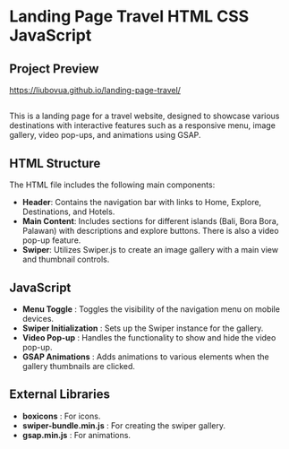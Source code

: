 # Landing Page Travel HTML CSS JavaScript

## Project Preview
https://liubovua.github.io/landing-page-travel/

##
This is a landing page for a travel website, designed to showcase various destinations with interactive features such as a responsive menu, image gallery, video pop-ups, and animations using GSAP.

## HTML Structure
The HTML file includes the following main components:

- **Header**: Contains the navigation bar with links to Home, Explore, Destinations, and Hotels.
- **Main Content**: Includes sections for different islands (Bali, Bora Bora, Palawan) with descriptions and explore buttons. There is also a video pop-up feature.
- **Swiper**: Utilizes Swiper.js to create an image gallery with a main view and thumbnail controls.

## JavaScript
- **Menu Toggle** : Toggles the visibility of the navigation menu on mobile devices.
- **Swiper Initialization** : Sets up the Swiper instance for the gallery.
- **Video Pop-up** : Handles the functionality to show and hide the video pop-up.
- **GSAP Animations** : Adds animations to various elements when the gallery thumbnails are clicked.

## External Libraries
- **boxicons** : For icons.
- **swiper-bundle.min.js** : For creating the swiper gallery.
- **gsap.min.js** : For animations.
